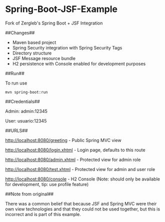Spring-Boot-JSF-Example
=======================

Fork of Zergleb's Spring Boot + JSF Integration

##Changes##

- Maven based project
- Spring Security integration with Spring Security Tags
- Directory structure
- JSF Message resource bundle
- H2 persistence with Console enabled for development purposes

##Run##

To run use 

```
mvn spring-boot:run
```

##Credentials##

Admin: admin:12345

User: usuario:12345

##URLS##

[http://localhost:8080/greeting](http://localhost:8080/greeting) - Public Spring MVC view

[http://localhost:8080/login.xhtml](http://localhost:8080/login.xhtml) - Login page, defaults to this route

[http://localhost:8080/admin.xhtml](http://localhost:8080/admin.xhtml) - Protected view for admin role

[http://localhost:8080/test.xhtml](http://localhost:8080/test.xhtml) - Protected view for admin and user role

[http://localhost:8080/console](http://localhost:8080/console) - H2 Console (Note: should only be available for development, tip: use profile feature)

##Note from original##

There was a common belief that because JSF and Spring MVC were their own view technologies and that they could not be used together, but this is incorrect and is part of this example.
